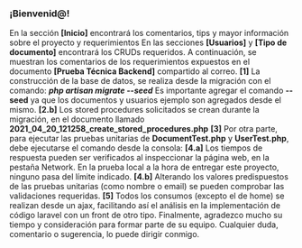 <h3>¡Bienvenid@!</h3>
En la sección <b>[Inicio]</b> encontrará los comentarios, tips y mayor información sobre el proyecto y requerimientos
En las secciones <b>[Usuarios]</b> y <b>[Tipo de documento]</b> encontrará los CRUDs requeridos.
A continuación, se muestran los comentarios de los requerimientos expuestos en el documento <b>[Prueba Técnica Backend]</b> compartido al correo.
<b>[1]</b> La construcción de la base de datos, se realiza desde la migración con el comando:
<b><i>php artisan migrate --seed</i></b>
Es importante agregar el comando <b>--seed</b> ya que los documentos y usuarios ejemplo son agregados desde el mismo.
<b>[2.b]</b> Los stored procedures solicitados se crean durante la migración, en el documento llamado <b>2021_04_20_121258_create_stored_procedures.php</b>
<b>[3]</b> Por otra parte, para ejecutar las pruebas unitarias de <b>DocumentTest.php</b> y <b>UserTest.php</b>, debe ejecutarse el comando desde la consola:
<b>[4.a]</b> Los tiempos de respuesta pueden ser verificados al inspeccionar la página web, en la pestaña Network. En la prueba local a la hora de entregar este proyecto, ninguno pasa del límite indicado.
<b>[4.b]</b> Alterando los valores predispuestos de las pruebas unitarias (como nombre o email) se pueden comprobar las validaciones requeridas.
<b>[5]</b> Todos los consumos (excepto el de home) se realizan desde un ajax, facilitando así el análisis en la implementación de código laravel con un front de otro tipo.
Finalmente, agradezco mucho su tiempo y consideración para formar parte de su equipo. Cualquier duda, comentario o sugerencia, lo puede dirigir conmigo.

